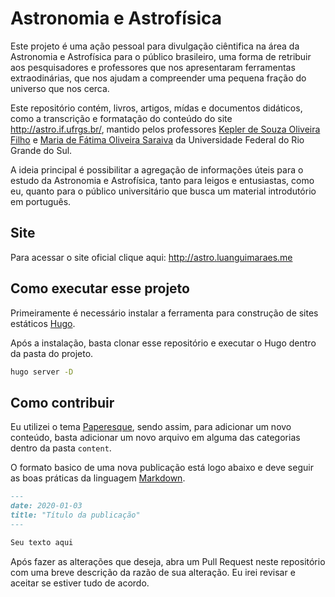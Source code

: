 # Astronomia e Astrofísica

Este projeto é uma ação pessoal para divulgação ciêntifica na área da Astronomia e Astrofísica para o público brasileiro, uma forma de retribuir aos pesquisadores e professores que nos apresentaram ferramentas extraodinárias, que nos ajudam a compreender uma pequena fração do universo que nos cerca.

Este repositório contém, livros, artigos, mídas e documentos didáticos, como a transcrição e formatação do conteúdo do site http://astro.if.ufrgs.br/, mantido pelos professores [Kepler de Souza Oliveira Filho](http://astro.if.ufrgs.br/kp.html) e [Maria de Fátima Oliveira Saraiva](http://www.if.ufrgs.br/~fatima/hpfatima.html) da Universidade Federal do Rio Grande do Sul.

A ideia principal é possibilitar a agregação de informações úteis para o estudo da Astronomia e Astrofísica, tanto para leigos e entusiastas, como eu, quanto para o público universitário que busca um material introdutório em português.

## Site

Para acessar o site oficial clique aqui: http://astro.luanguimaraes.me

## Como executar esse projeto

Primeiramente é necessário instalar a ferramenta para construção de sites estáticos [Hugo](https://gohugo.io/getting-started/installing/).

Após a instalação, basta clonar esse repositório e executar o Hugo dentro da pasta do projeto.

```bash
hugo server -D
```

## Como contribuir

Eu utilizei o tema [Paperesque](https://themes.gohugo.io/paperesque/), sendo assim, para adicionar um novo conteúdo, basta adicionar um novo arquivo em alguma das categorias dentro da pasta `content`.

O formato basico de uma nova publicação está logo abaixo e deve seguir as boas práticas da linguagem [Markdown](https://github.com/adam-p/markdown-here/wiki/Markdown-Cheatsheet).

```markdown
---
date: 2020-01-03
title: "Título da publicação"
---

Seu texto aqui
```

Após fazer as alterações que deseja, abra um Pull Request neste repositório com uma breve descrição da razão de sua alteração. Eu irei revisar e aceitar se estiver tudo de acordo.
